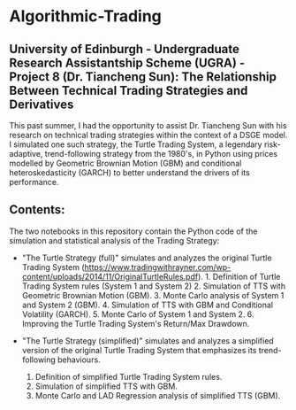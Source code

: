 # Algorithmic-Trading

## University of Edinburgh - Undergraduate Research Assistantship Scheme (UGRA) - Project 8 (Dr. Tiancheng Sun): The Relationship Between Technical Trading Strategies and Derivatives

This past summer, I had the opportunity to assist Dr. Tiancheng Sun with his research on technical trading strategies within the context of a DSGE model. I simulated one such strategy, the Turtle Trading System, a legendary risk-adaptive, trend-following strategy from the 1980's, in Python using prices modelled by Geometric Brownian Motion (GBM) and conditional heteroskedasticity (GARCH) to better understand the drivers of its performance.

## Contents:
The two notebooks in this repository contain the Python code of the simulation and statistical analysis of the Trading Strategy:
- "The Turtle Strategy (full)" simulates and analyzes the original Turtle Trading System (https://www.tradingwithrayner.com/wp-content/uploads/2014/11/OriginalTurtleRules.pdf).
      1. Definition of Turtle Trading System rules (System 1 and System 2)
      2. Simulation of TTS with Geometric Brownian Motion (GBM).
      3. Monte Carlo analysis of System 1 and System 2 (GBM).
      4. Simulation of TTS with GBM and Conditional Volatility (GARCH).
      5. Monte Carlo of System 1 and System 2.
      6. Improving the Turtle Trading System's Return/Max Drawdown.

- "The Turtle Strategy (simplified)" simulates and analyzes a simplified version of the original Turtle Trading System that emphasizes its trend-following behaviours.
    1.  Definition of simplified Turtle Trading System rules.
    2.  Simulation of simplified TTS with GBM.
    3.  Monte Carlo and LAD Regression analysis of simplified TTS (GBM).
